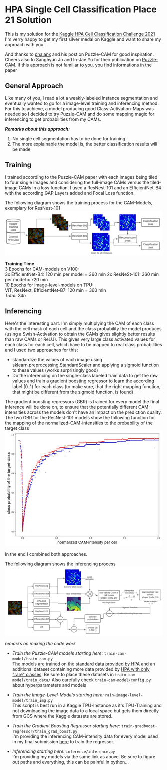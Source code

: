 # HPA Single Cell Classification Place 21 Solution

This is my solution for the  [Kaggle HPA Cell Classification Challenge 2021](https://www.kaggle.com/c/hpa-single-cell-image-classification/overview)  
I'm verry happy to get my first silver medal on Kaggle and want to share my approach with you.

And thanks to [phalanx](https://www.kaggle.com/c/hpa-single-cell-image-classification/discussion/217395) and his post on Puzzle-CAM for good inspiration.  
Cheers also to  Sanghyun Jo and In-Jae Yu for their publication on [Puzzle-CAM](https://arxiv.org/abs/2101.11253). 
If this approach is not familiar to you, you find informations in the paper

## General Approach
Like many of you, I read a lot a weakly-labeled instance segmentation and eventually wanted to go for a image-level training and inferencing method.
For this to achieve, a model producing good Class-Activation-Maps was needed so I decided to try Puzzle-CAM and do some mapping magic for inferencing to get 
probabilities from my CAMs.  

***Remarks about this approach:***
1. No single cell segmentation has to be done for training 
2. The more explainable the model is, the better classification results will be made



## Training
I trained according to the Puzzle-CAM paper with each images being tiled to four single images and considering the full-image CAMs versus the tiled-image CAMs in a loss function. 
I used a ResNest-101 and an EfficientNet-B4 with the according GAP Layers added and Focal Loss function.

The following diagram shows the training process for the CAM-Models, exemplary for ResNest-101
![Training](imgs/train.jpg)

**Training Time**   
3 Epochs for CAM-models on V100:  
3x EfficientNet-B4: 120 min per model = 360 min
2x ResNeSt-101: 360 min per model = 720 min  
10 Epochs for Image-level-models on TPU:  
ViT, ResNext, EfficientNet-B7: 120 min = 360 min  
*Total: 24h*


## Inferencing
Here's the interesting part. I'm simply multiplying the CAM of each class with the cell mask of each cell and the class probability the model produces (using a Swish-Activation to obtain the CAMs gives slightly better results than raw CAMs or ReLU). 
This gives very large class activated values for each class for each cell, which have to be mapped to real class probabilities and I used two approaches for this:  

- standardize the values of each image using sklearn.preprocessing.StandardScaler and applying a sigmoid function to these values (works surprisingly good)
- Do the inferencing on the single-class labeled train data to get the raw values and train a gradient boosting regressor to learn the according label (0..1) for each class 
(to make sure, that the right mapping function, that might be different from the sigmoid function, is found)

The gradient boosting regressors (GBR) is trained for every model the final inference will be done on, to ensure that the potentially different CAM-intensities across the models
don't have an impact on the prediction quality. The two GBR for the ResNest-101 models show the following function for the mapping of the normalized-CAM-intensities to the probability of the target class 
![Inferencing](imgs/gradboost.jpg)

In the end I combined both approaches.

The following diagram shows the inferencing process
![Inferencing](imgs/inf1.jpg)


*remarks on making the code work*
* *Train the Puzzle-CAM models starting here:* `train-cam-model/train_cam.py`  
The models are trained on the [standard data provided by HPA](https://www.kaggle.com/c/hpa-single-cell-image-classification/data) and an additional dataset
containing more data provided by [HPA with only "rare" classes](https://www.kaggle.com/alexanderriedel/hpa-public-768-excl-0-16). Be sure to place these datasets in `train-cam-model/train_data/`
Also carefully check `train-cam-model/config.py` about hyperparameters and models
* *Train the Image-Level-Models starting here:* `rain-image-level-model/train_img.py`  
This script is best run in a Kaggle TPU-Instance as it's TPU-Training and not downloading the image data to a local space but gets them directly from GCS where the Kaggle datasets are stored.

* *Train the Gradient Boosting Regressor starting here:* `train-gradboost-regressor/train_grad_boost.py`  
I'm providing the inferencing CAM-intensity data for every model used in my final submission [here](https://drive.google.com/drive/folders/1BgTjyRnOWYiHnkiZg2MlxQYqWsdN4FeS?usp=sharing) to train the regressor.

* *Inferencing starting here:* `inference/inference.py`  
I'm providing my models via the same link as above. Be sure to figure out paths and everything, this can be painful in python...
